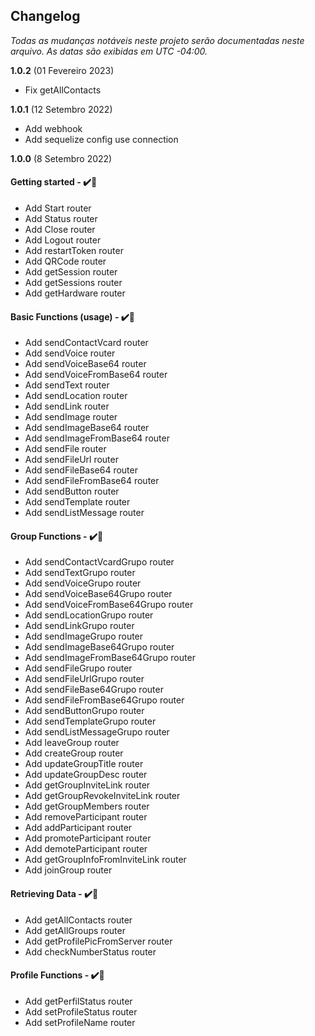 ﻿## Changelog

_Todas as mudanças notáveis ​​neste projeto serão documentadas neste arquivo. As datas são exibidas em UTC -04:00._

**1.0.2**
(01 Fevereiro 2023)

- Fix getAllContacts

**1.0.1**
(12 Setembro 2022)

- Add webhook
- Add sequelize config use connection

**1.0.0**
(8 Setembro 2022)

#### Getting started - ✔️📝

- Add Start router
- Add Status router
- Add Close router
- Add Logout router
- Add restartToken router
- Add QRCode router
- Add getSession router
- Add getSessions router
- Add getHardware router

#### Basic Functions (usage) - ✔️📝

- Add sendContactVcard router
- Add sendVoice router
- Add sendVoiceBase64 router
- Add sendVoiceFromBase64 router
- Add sendText router
- Add sendLocation router
- Add sendLink router
- Add sendImage router
- Add sendImageBase64 router
- Add sendImageFromBase64 router
- Add sendFile router
- Add sendFileUrl router
- Add sendFileBase64 router
- Add sendFileFromBase64 router
- Add sendButton router
- Add sendTemplate router
- Add sendListMessage router

#### Group Functions - ✔️📝

- Add sendContactVcardGrupo router
- Add sendTextGrupo router
- Add sendVoiceGrupo router
- Add sendVoiceBase64Grupo router
- Add sendVoiceFromBase64Grupo router
- Add sendLocationGrupo router
- Add sendLinkGrupo router
- Add sendImageGrupo router
- Add sendImageBase64Grupo router
- Add sendImageFromBase64Grupo router
- Add sendFileGrupo router
- Add sendFileUrlGrupo router
- Add sendFileBase64Grupo router
- Add sendFileFromBase64Grupo router
- Add sendButtonGrupo router
- Add sendTemplateGrupo router
- Add sendListMessageGrupo router
- Add leaveGroup router
- Add createGroup router
- Add updateGroupTitle router
- Add updateGroupDesc router
- Add getGroupInviteLink router
- Add getGroupRevokeInviteLink router
- Add getGroupMembers router
- Add removeParticipant router
- Add addParticipant router
- Add promoteParticipant router
- Add demoteParticipant router
- Add getGroupInfoFromInviteLink router
- Add joinGroup router

#### Retrieving Data - ✔️📝

- Add getAllContacts router
- Add getAllGroups router
- Add getProfilePicFromServer router
- Add checkNumberStatus router

#### Profile Functions - ✔️📝

- Add getPerfilStatus router
- Add setProfileStatus router
- Add setProfileName router